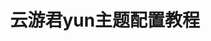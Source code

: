 ---
title: 云游君yun主题配置教程
type: link
url: https://yun.yunyoujun.cn/guide/
description: Hexo主题Yun的配置教程，链接至Yun主题作者云游君的教程文档
tags:
  - yun主题
  - Hexo博客
  - 教程分享
categories:
  - 其他教程
---